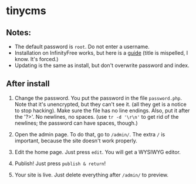 # tinycms
## Notes:
- The default password is `root`. Do not enter a username.
- Installation on InfinityFree works, but here is a [guide](https://forum.infinityfree.net/t/tinycms-infinityfree/54475) (title is mispelled, I know. It's forced.)
- Updating is the same as install, but don't overwrite password and index.
## After install
1. Change the password. You put the password in the file `password.php`. Note that it's unencrypted, but they can't see it. (all they get is a notice to stop hacking). Make sure the file has no line endings. Also, put it after the '?>'. No newlines, no spaces. (use `tr -d '\r\n'` to get rid of the newlines; the password can have spaces, though.)

2. Open the admin page. To do that, go to `/admin/`. The extra `/` is important, because the site doesn't work properly.

3. Edit the home page. Just press `edit`. You will get a WYSIWYG editor.

4. Publish! Just press `publish & return`!

5. Your site is live. Just delete everything after `/admin/` to preview.
